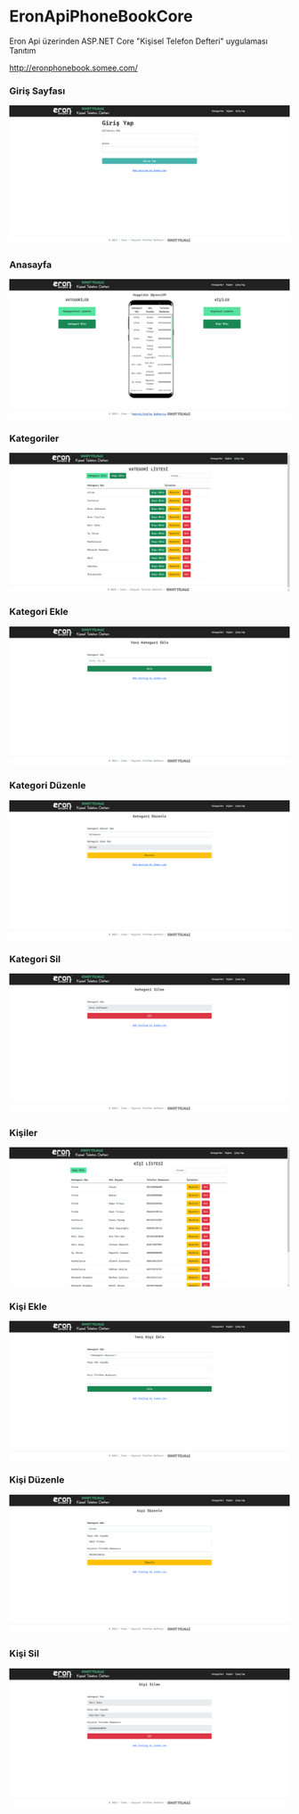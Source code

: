 # EronApiPhoneBookCore
Eron Api üzerinden ASP.NET Core "Kişisel Telefon Defteri" uygulaması Tanıtım

http://eronphonebook.somee.com/

 ### Giriş Sayfası
<img src="https://github.com/ylmzumut/EronApiPhoneBookCorePresn/blob/main/phoneBook/login.png" />

 ### Anasayfa
<img src="https://github.com/ylmzumut/EronApiPhoneBookCorePresn/blob/main/phoneBook/home-index.png" />

 ### Kategoriler
<img src="https://github.com/ylmzumut/EronApiPhoneBookCorePresn/blob/main/phoneBook/category-index.png" /> 

### Kategori Ekle
<img src="https://github.com/ylmzumut/EronApiPhoneBookCorePresn/blob/main/phoneBook/category-add.png" />

### Kategori Düzenle
<img src="https://github.com/ylmzumut/EronApiPhoneBookCorePresn/blob/main/phoneBook/category-edit.png" /> 

### Kategori Sil
<img src="https://github.com/ylmzumut/EronApiPhoneBookCorePresn/blob/main/phoneBook/category-delete.png" /> 

### Kişiler
<img src="https://github.com/ylmzumut/EronApiPhoneBookCorePresn/blob/main/phoneBook/person-index.png" />

### Kişi Ekle
<img src="https://github.com/ylmzumut/EronApiPhoneBookCorePresn/blob/main/phoneBook/person-add.png" />

### Kişi Düzenle
<img src="https://github.com/ylmzumut/EronApiPhoneBookCorePresn/blob/main/phoneBook/person-edit.png" /> 

### Kişi Sil
<img src="https://github.com/ylmzumut/EronApiPhoneBookCorePresn/blob/main/phoneBook/person-delete.png" /> 
